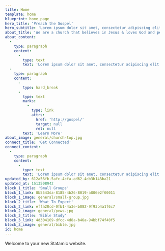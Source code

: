 ```yaml
---
title: Home
template: home
blueprint: home_page
hero_title: 'Preach the Gospel'
hero_subtitle: 'Lorem ipsum dolor sit amet, consectetur adipiscing elit.'
about_title: 'We are a church that believes in Jesus & loves God and people'
about_content:
  -
    type: paragraph
    content:
      -
        type: text
        text: 'Lorem ipsum dolor sit amet, consectetur adipiscing elit. Suspendisse varius enim in eros elementum tristique. Duis cursus, mi quis viverra ornare, eros dolor interdum nulla, ut commodo diam libero vitae erat. Aenean faucibus nibh et justo cursus id rutrum lorem imperdiet. Nunc ut sem vitae risus tristique posuere!'
  -
    type: paragraph
    content:
      -
        type: hard_break
      -
        type: text
        marks:
          -
            type: link
            attrs:
              href: 'http://gospel/'
              target: null
              rel: null
        text: 'Learn More'
about_image: general/church-top.jpg
connect_title: 'Get Connected'
connect_content:
  -
    type: paragraph
    content:
      -
        type: text
        text: 'Lorem ipsum dolor sit amet, consectetur adipiscing elit. Suspendisse varius enim in eros elementum tristique.'
updated_by: 612a56fb-5afc-4cfa-ad62-4db3b143ba21
updated_at: 1613508942
block_1_title: 'Small Groups'
block_1_link: 0b5543da-8185-4b26-8019-a806e2f00011
block_1_image: general/small-group.jpg
block_2_title: 'What To Expect'
block_2_link: effa20cd-0fb1-4a3e-b882-9f93b4a1f6c7
block_2_image: general/pews.jpg
block_3_title: 'Bible Study'
block_3_link: 4d304169-dfcc-4d8a-b46a-94bbf74f40f5
block_3_image: general/bible.jpg
id: home
---
```

Welcome to your new Statamic website.
